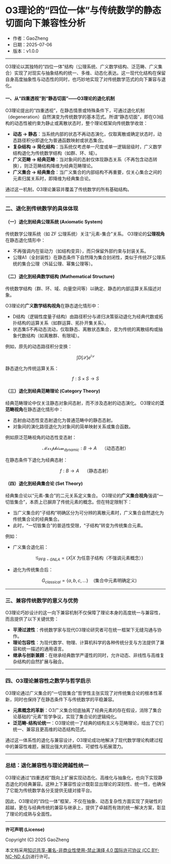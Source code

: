 # **O3理论的“四位一体”与传统数学的静态切面向下兼容性分析**

- 作者：GaoZheng
- 日期：2025-07-06
- 版本：v1.0.0

---

O3理论以其独特的“四位一体”结构（公理系统、广义数学结构、泛范畴、广义集合）实现了对现实与抽象结构的统一、多维、动态化表达。这一现代化结构在保留自身高度抽象性与动态性的同时，也巧妙地实现了对传统数学范式的向下兼容与退化。

#### 一、从“四重透视”到“静态切面”——O3理论的退化机制

O3理论提出的“四重透视”，在静态情景或特殊条件下，可通过退化机制（degeneration）自然演变为传统数学的基本范式。所谓“静态切面”，即在O3结构的动态性被约束为静止或离散状态时，整个理论框架向传统数学收敛：

* **动态 → 静态**：当系统内部的状态不再动态演化，仅取离散或确定状态时，动态路径积分即退化为普通函数映射或状态集合。
* **复杂结构 → 简化结构**：当系统仅考虑单一尺度或单一逻辑层级时，广义数学结构退化为传统数学结构（如群、环、域）。
* **广义范畴 → 经典范畴**：当对象间的态射仅体现静态关系（不再包含动态转换），则泛范畴结构降维为经典范畴理论。
* **广义集合 → 经典集合**：当广义集合的内部结构不再重要，仅关心集合之间的元素归属关系时，即降维为经典集合论。

通过这一机制，O3理论兼容并覆盖了传统数学的所有基础结构。

---

### 二、退化到传统数学的具体体现

#### （一）退化到经典公理系统 (Axiomatic System)

传统数学公理系统（如 ZF 公理系统）关注“元素-集合”关系。
O3理论的**公理视角**在静态退化情形中：

* 不再强调内在驱动力（如结构变异），而只保留外部约束与封装关系。
* 公理A1（全封装性）在静态条件下自然降为集合封闭性，类似于传统ZF公理系统的集合公理（外延公理、幂集公理等）。

#### （二）退化到经典数学结构 (Mathematical Structure)

传统数学结构（群、环、域、向量空间等）以确定、静态的内部运算关系描述对象。

O3理论的**广义数学结构视角**在静态退化情形中：

* D结构（逻辑性度量子结构）由路径积分与递归决策驱动退化为经典代数或拓扑结构的运算关系（如群运算、拓扑开集关系）。
* 状态集S不再动态流动，仅取静态、离散状态集合，变为传统的离散结构或抽象代数结构（如离散群、有限域）。

例如，原先的动态路径积分变换：

$$
\int D[\mathcal{S}] e^{i\mathcal{D}}
$$

静态退化为传统运算关系：

$$
f: S \times S \rightarrow S
$$

#### （三）退化到经典范畴理论 (Category Theory)

经典范畴理论中仅关注静态对象间态射，而不涉及态射的动态演化。
O3理论的**泛范畴视角**在静态退化情形中：

* 态射由动态性变态射退化为普通范畴中的静态态射。
* 对象间的演化路径退化为对象间的简单映射关系或集合函数。

例如原泛范畴视角的动态性变态射：

$$
\mathcal{Morphism}_{dynamic}: B \to A \quad\text{（动态态射）}
$$

在静态条件下退化为经典态射：

$$
f: B \rightarrow A \quad\text{（静态态射）}
$$

#### （四）退化到经典集合论 (Set Theory)

经典集合论以“元素-集合”的二元关系定义集合。
O3理论的**广义集合视角**强调“一切皆集合”，本质上已摒弃了传统元素的概念。但在特定限制下：

* 当广义集合的“子结构”明确区分为可分辨的离散元素时，广义集合自然退化为传统集合论的经典集合。
* 此时，“一切皆集合”的普适性受限，“子结构”转变为传统集合元素。

例如：

* 广义集合退化前：

  $$
  \mathcal{G}_{PFB-GNLA} = \{X | X\text{ 为任意子结构（不强调元素概念）}\}
  $$

* 退化为传统集合后：

  $$
  G_{classical} = \{a, b, c, \dots\} \quad \text{(集合中元素明确定义)}
  $$

---

### 三、兼容传统数学的意义与优势

O3理论巧妙设计的这一向下兼容机制不仅保障了理论本身的高度统一与兼容性，而且提供了以下关键优势：

* **平滑过渡性**：传统数学家与现代O3理论研究者可在统一框架下无缝沟通与协作。
* **理论包容性**：为现代数学、物理、计算机科学的各种传统分支与方法提供了兼容和统一描述的通用语言。
* **继承与创新兼顾**：在继承经典数学严谨性的同时，允许动态、非线性与高维复杂结构的自然扩展与融合。

---

### 四、O3理论兼容性之数学与哲学启示

O3理论通过广义集合的“一切皆集合”哲学性主张实现了对传统集合论的根本性革新，同时也保持了在静态条件下与传统数学的平稳兼容。

* **元素概念的革新**：O3广义集合彻底抽离了经典元素的存在假设，消除了集合论基础的“元素”哲学争议，实现了集合论的逻辑纯化。
* **泛范畴-结构论统一**：O3理论统一了经典的结构主义与范畴理论，给出了它们统一、兼容且更高维的动态结构范式。

通过这一体系性的退化与兼容设计，O3理论成功地解决了现代数学理论构建过程中的兼容性难题，展现出强大的通用性、可塑性与拓展潜力。

---

### 总结：退化兼容性与理论跨越性统一

O3理论通过“四重透视”既向上扩展实现动态化、高维化与抽象化，也向下实现静态退化的经典兼容。这种上下兼容性设计既彰显出理论的深刻性、统一性，也确保了它能为传统数学各分支提供无缝对接平台。

因此，O3理论的“四位一体”框架，不仅在抽象、动态复杂性方面实现了突破性的超越，更在与经典传统的兼容与继承上，提供了卓越而有效的统一解决方案，彰显了理论的成熟与全面性。

---

**许可声明 (License)**

Copyright (C) 2025 GaoZheng 

本文档采用[知识共享-署名-非商业性使用-禁止演绎 4.0 国际许可协议 (CC BY-NC-ND 4.0)](https://creativecommons.org/licenses/by-nc-nd/4.0/deed.zh-Hans)进行许可。
